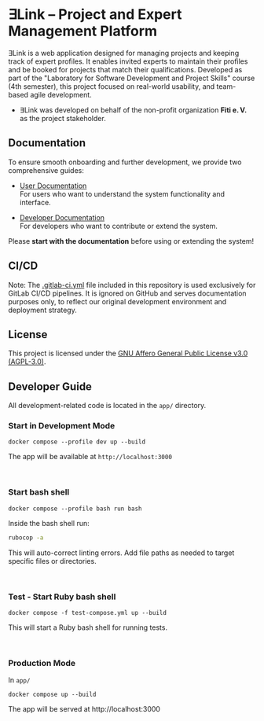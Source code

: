 # ∃Link – Project and Expert Management Platform

∃Link is a web application designed for managing projects and keeping track of expert profiles. It enables invited experts to maintain their profiles and be booked for projects that match their qualifications. Developed as part of the "Laboratory for Software Development and Project Skills" course (4th semester), this project focused on real-world usability, and team-based agile development.
 
- ∃Link was developed on behalf of the non-profit organization **Fiti e. V.** as the project stakeholder.


## Documentation

To ensure smooth onboarding and further development, we provide two comprehensive guides:

- [User Documentation](/docs/user.md)  
  For users who want to understand the system functionality and interface.

- [Developer Documentation](/docs/dev.md)  
  For developers who want to contribute or extend the system.

Please **start with the documentation** before using or extending the system!

## CI/CD

Note: The [.gitlab-ci.yml](.gitlab-ci.yml) file included in this repository is used exclusively for GitLab CI/CD pipelines.
It is ignored on GitHub and serves documentation purposes only, to reflect our original development environment and deployment strategy.

## License
This project is licensed under the [GNU Affero General Public License v3.0 (AGPL-3.0)](LICENSE).

## Developer Guide

All development-related code is located in the `app/` directory.

### Start in Development Mode

```shell
docker compose --profile dev up --build
```

The app will be available at `http://localhost:3000`

<br>

### Start bash shell

```shell
docker compose --profile bash run bash
```
Inside the bash shell run:

```bash
rubocop -a 
```
This will auto-correct linting errors.
Add file paths as needed to target specific files or directories.

<br>

### Test - Start Ruby bash shell

```shell
docker compose -f test-compose.yml up --build
```

This will start a Ruby bash shell for running tests.

<br>

### Production Mode

In `app/`

```shell
docker compose up --build
```

The app will be served at http://localhost:3000

<br>
